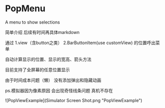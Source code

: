 # PopMenu
A menu to show selections

简单介绍 后续有时间再具体markdown

通过 1.view（含button之类） 2.BarButtonItem(use customView) 的位置呼出菜单 

自动计算显示的位置、显示的宽高、箭头方法

目前支持了全屏幕的任意位置显示 

由于时间成本问题（懒） 没有添加弹出和隐藏动画  

ps.模拟器因为像素原因 会出现奇怪线条问题 真机不存在 

![PopViewExample](Simulator Screen Shot.png "PopViewExample")
